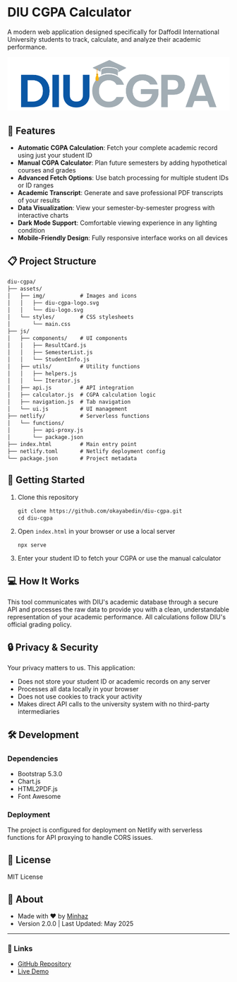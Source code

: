 # DIU CGPA Calculator

A modern web application designed specifically for Daffodil International University students to track, calculate, and analyze their academic performance.

![DIU CGPA Logo](assets/img/diu-cgpa-logo.svg)

## 🚀 Features

- **Automatic CGPA Calculation**: Fetch your complete academic record using just your student ID
- **Manual CGPA Calculator**: Plan future semesters by adding hypothetical courses and grades
- **Advanced Fetch Options**: Use batch processing for multiple student IDs or ID ranges
- **Academic Transcript**: Generate and save professional PDF transcripts of your results
- **Data Visualization**: View your semester-by-semester progress with interactive charts
- **Dark Mode Support**: Comfortable viewing experience in any lighting condition
- **Mobile-Friendly Design**: Fully responsive interface works on all devices

## 📋 Project Structure

```
diu-cgpa/
├── assets/
│   ├── img/           # Images and icons
│   │   ├── diu-cgpa-logo.svg
│   │   └── diu-logo.svg
│   └── styles/        # CSS stylesheets
│       └── main.css
├── js/
│   ├── components/    # UI components
│   │   ├── ResultCard.js
│   │   ├── SemesterList.js
│   │   └── StudentInfo.js
│   ├── utils/         # Utility functions
│   │   ├── helpers.js
│   │   └── Iterator.js
│   ├── api.js         # API integration
│   ├── calculator.js  # CGPA calculation logic
│   ├── navigation.js  # Tab navigation
│   └── ui.js          # UI management
├── netlify/           # Serverless functions
│   └── functions/
│       ├── api-proxy.js
│       └── package.json
├── index.html         # Main entry point
├── netlify.toml       # Netlify deployment config
└── package.json       # Project metadata
```

## 🔧 Getting Started

1. Clone this repository
   ```
   git clone https://github.com/okayabedin/diu-cgpa.git
   cd diu-cgpa
   ```

2. Open `index.html` in your browser or use a local server
   ```
   npx serve
   ```

3. Enter your student ID to fetch your CGPA or use the manual calculator

## 💻 How It Works

This tool communicates with DIU's academic database through a secure API and processes the raw data to provide you with a clean, understandable representation of your academic performance. All calculations follow DIU's official grading policy.

## 🔒 Privacy & Security

Your privacy matters to us. This application:
- Does not store your student ID or academic records on any server
- Processes all data locally in your browser
- Does not use cookies to track your activity
- Makes direct API calls to the university system with no third-party intermediaries

## 🛠 Development

### Dependencies

- Bootstrap 5.3.0
- Chart.js
- HTML2PDF.js
- Font Awesome

### Deployment

The project is configured for deployment on Netlify with serverless functions for API proxying to handle CORS issues.

## 📄 License

MIT License

## 🙏 About

- Made with ❤️ by [Minhaz](https://bio.link/minhazabedin)
- Version 2.0.0 | Last Updated: May 2025

---

### 🔗 Links
- [GitHub Repository](https://github.com/okayabedin/diu-cgpa)
- [Live Demo](https://diucgpa.netlify.app)